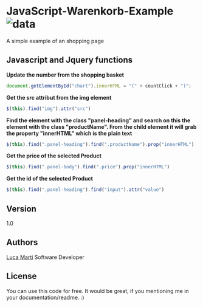 # JavaScript-Warenkorb-Example ![data](https://img.shields.io/badge/Status-completed-green.svg)
A simple example of an shopping page

## Javascript and Jquery functions
**Update the number from the shopping basket**
```javascript
document.getElementById("chart").innerHTML = "(" + countClick + ")";
```

**Get the src attribut from the img element**
```javascript
$(this).find("img").attr("src")
```

**Find the element with the class "panel-heading" and search on this the element with the class "productName". From the child element it will grab the property "innerHTML" which is the plain text**
```javascript
$(this).find(".panel-heading").find(".productName").prop("innerHTML")
```
**Get the price of the selected Product**
```javascript
$(this).find(".panel-body").find(".price").prop("innerHTML")
```

**Get the id of the selected Product**
```javascript
$(this).find(".panel-heading").find("input").attr("value")
```
## Version
1.0

## Authors
[Luca Marti](https://www.luca-marti.ch)
Software Developer

## License
You can use this code for free. It would be great, if you mentioning me in your documentation/readme. :)

